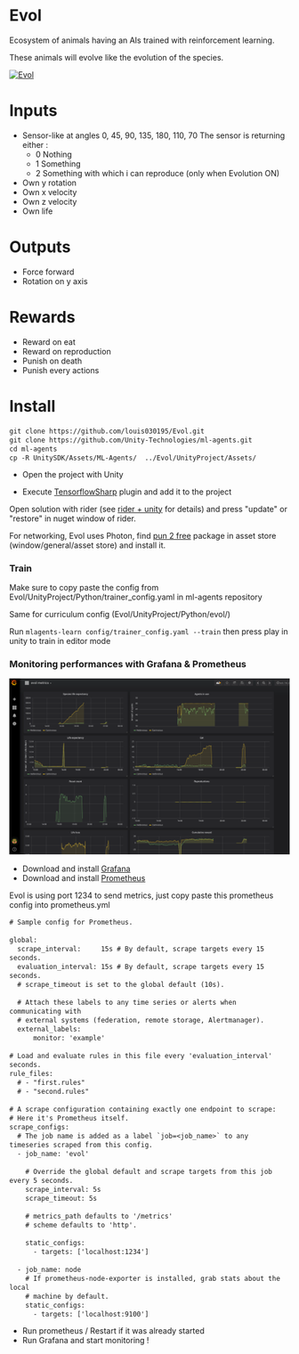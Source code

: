 # Evol
Ecosystem of animals having an AIs trained with reinforcement learning.

These animals will evolve like the evolution of the species.


[![Evol](https://img.youtube.com/vi/GqquQTyQLno/0.jpg)](https://www.youtube.com/watch?v=GqquQTyQLno)


# Inputs
* Sensor-like at angles 0, 45, 90, 135, 180, 110, 70
The sensor is returning either : 
    - 0 Nothing
    - 1 Something
    - 2 Something with which i can reproduce (only when Evolution ON)
* Own y rotation
* Own x velocity
* Own z velocity
* Own life

# Outputs
* Force forward
* Rotation on y axis

# Rewards
- Reward on eat
- Reward on reproduction
- Punish on death
- Punish every actions


# Install

```
git clone https://github.com/louis030195/Evol.git
git clone https://github.com/Unity-Technologies/ml-agents.git
cd ml-agents
cp -R UnitySDK/Assets/ML-Agents/  ../Evol/UnityProject/Assets/
```

- Open the project with Unity

- Execute [TensorflowSharp](https://s3.amazonaws.com/unity-ml-agents/0.5/TFSharpPlugin.unitypackage)
plugin  and add it to the project

Open solution with rider (see [rider + unity](https://blog.jetbrains.com/dotnet/2017/08/30/getting-started-rider-unity/) for details) and press "update" or "restore" in nuget window of rider.

For networking, Evol uses Photon, find [pun 2 free](https://assetstore.unity.com/packages/tools/network/pun-2-free-119922?fbclid=IwAR180XMl887jvpNLv1xnrvVjiX6Esf-nZqTnQOJ2hQo3_fTO2V_1YFa1lH8) package in asset store (window/general/asset store) and install it.

### Train

Make sure to copy paste the config from Evol/UnityProject/Python/trainer_config.yaml
in ml-agents repository

Same for curriculum config (Evol/UnityProject/Python/evol/)

Run `mlagents-learn config/trainer_config.yaml --train` then press play in unity to train in editor mode


### Monitoring performances with Grafana & Prometheus

![Grafana](Screenshots/grafana_agents.png)

- Download and install [Grafana](https://grafana.com/grafana/download)
- Download and install [Prometheus](https://prometheus.io/download/)

Evol is using port 1234 to send metrics, just copy paste this prometheus config
into prometheus.yml

```
# Sample config for Prometheus.

global:
  scrape_interval:     15s # By default, scrape targets every 15 seconds.
  evaluation_interval: 15s # By default, scrape targets every 15 seconds.
  # scrape_timeout is set to the global default (10s).

  # Attach these labels to any time series or alerts when communicating with
  # external systems (federation, remote storage, Alertmanager).
  external_labels:
      monitor: 'example'

# Load and evaluate rules in this file every 'evaluation_interval' seconds.
rule_files:
  # - "first.rules"
  # - "second.rules"

# A scrape configuration containing exactly one endpoint to scrape:
# Here it's Prometheus itself.
scrape_configs:
  # The job name is added as a label `job=<job_name>` to any timeseries scraped from this config.
  - job_name: 'evol'

    # Override the global default and scrape targets from this job every 5 seconds.
    scrape_interval: 5s
    scrape_timeout: 5s

    # metrics_path defaults to '/metrics'
    # scheme defaults to 'http'.

    static_configs:
      - targets: ['localhost:1234']

  - job_name: node
    # If prometheus-node-exporter is installed, grab stats about the local
    # machine by default.
    static_configs:
      - targets: ['localhost:9100']

```

- Run prometheus / Restart if it was already started
- Run Grafana and start monitoring !
